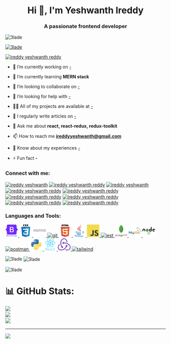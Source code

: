 <h1 align="center">Hi 👋, I'm Yeshwanth Ireddy</h1>
<h3 align="center">A passionate frontend developer</h3>

<p align="left"> <img src="https://komarev.com/ghpvc/?username=3lade&label=Profile%20views&color=0e75b6&style=flat" alt="3lade" /> </p>

<p align="left"> <a href="https://github.com/ryo-ma/github-profile-trophy"><img src="https://github-profile-trophy.vercel.app/?username=3lade" alt="3lade" /></a> </p>

<p align="left"> <a href="https://twitter.com/ireddy yeshwanth reddy" target="blank"><img src="https://img.shields.io/twitter/follow/ireddy yeshwanth reddy?logo=twitter&style=for-the-badge" alt="ireddy yeshwanth reddy" /></a> </p>

- 🔭 I’m currently working on [-](-)

- 🌱 I’m currently learning **MERN stack**

- 👯 I’m looking to collaborate on [-](-)

- 🤝 I’m looking for help with [-](-)

- 👨‍💻 All of my projects are available at [-](-)

- 📝 I regularly write articles on [-](-)

- 💬 Ask me about **react, react-redux, redux-toolkit**

- 📫 How to reach me **ireddyyeshwanth@gmail.com**

- 📄 Know about my experiences [-](-)

- ⚡ Fun fact **-**

<h3 align="left">Connect with me:</h3>
<p align="left">
<a href="https://dev.to/ireddy yeshwanth" target="blank"><img align="center" src="https://raw.githubusercontent.com/rahuldkjain/github-profile-readme-generator/master/src/images/icons/Social/devto.svg" alt="ireddy yeshwanth" height="30" width="40" /></a>
<a href="https://twitter.com/ireddy yeshwanth reddy" target="blank"><img align="center" src="https://raw.githubusercontent.com/rahuldkjain/github-profile-readme-generator/master/src/images/icons/Social/twitter.svg" alt="ireddy yeshwanth reddy" height="30" width="40" /></a>
<a href="https://linkedin.com/in/ireddy yeshwanth" target="blank"><img align="center" src="https://raw.githubusercontent.com/rahuldkjain/github-profile-readme-generator/master/src/images/icons/Social/linked-in-alt.svg" alt="ireddy yeshwanth" height="30" width="40" /></a>
<a href="https://stackoverflow.com/users/ireddy yeshwanth reddy" target="blank"><img align="center" src="https://raw.githubusercontent.com/rahuldkjain/github-profile-readme-generator/master/src/images/icons/Social/stack-overflow.svg" alt="ireddy yeshwanth reddy" height="30" width="40" /></a>
<a href="https://fb.com/ireddy yeshwanth reddy" target="blank"><img align="center" src="https://raw.githubusercontent.com/rahuldkjain/github-profile-readme-generator/master/src/images/icons/Social/facebook.svg" alt="ireddy yeshwanth reddy" height="30" width="40" /></a>
<a href="https://instagram.com/ireddy yeshwanth reddy" target="blank"><img align="center" src="https://raw.githubusercontent.com/rahuldkjain/github-profile-readme-generator/master/src/images/icons/Social/instagram.svg" alt="ireddy yeshwanth reddy" height="30" width="40" /></a>
<a href="https://www.codechef.com/users/ireddy yeshwanth reddy" target="blank"><img align="center" src="https://cdn.jsdelivr.net/npm/simple-icons@3.1.0/icons/codechef.svg" alt="ireddy yeshwanth reddy" height="30" width="40" /></a>
<a href="https://www.hackerrank.com/ireddy yeshwanth reddy" target="blank"><img align="center" src="https://raw.githubusercontent.com/rahuldkjain/github-profile-readme-generator/master/src/images/icons/Social/hackerrank.svg" alt="ireddy yeshwanth reddy" height="30" width="40" /></a>
<a href="https://www.leetcode.com/ireddy yeshwanth reddy" target="blank"><img align="center" src="https://raw.githubusercontent.com/rahuldkjain/github-profile-readme-generator/master/src/images/icons/Social/leet-code.svg" alt="ireddy yeshwanth reddy" height="30" width="40" /></a>
</p>

<h3 align="left">Languages and Tools:</h3>
<p align="left"> <a href="https://getbootstrap.com" target="_blank" rel="noreferrer"> <img src="https://raw.githubusercontent.com/devicons/devicon/master/icons/bootstrap/bootstrap-plain-wordmark.svg" alt="bootstrap" width="40" height="40"/> </a> <a href="https://www.w3schools.com/css/" target="_blank" rel="noreferrer"> <img src="https://raw.githubusercontent.com/devicons/devicon/master/icons/css3/css3-original-wordmark.svg" alt="css3" width="40" height="40"/> </a> <a href="https://expressjs.com" target="_blank" rel="noreferrer"> <img src="https://raw.githubusercontent.com/devicons/devicon/master/icons/express/express-original-wordmark.svg" alt="express" width="40" height="40"/> </a> <a href="https://git-scm.com/" target="_blank" rel="noreferrer"> <img src="https://www.vectorlogo.zone/logos/git-scm/git-scm-icon.svg" alt="git" width="40" height="40"/> </a> <a href="https://www.w3.org/html/" target="_blank" rel="noreferrer"> <img src="https://raw.githubusercontent.com/devicons/devicon/master/icons/html5/html5-original-wordmark.svg" alt="html5" width="40" height="40"/> </a> <a href="https://www.java.com" target="_blank" rel="noreferrer"> <img src="https://raw.githubusercontent.com/devicons/devicon/master/icons/java/java-original.svg" alt="java" width="40" height="40"/> </a> <a href="https://developer.mozilla.org/en-US/docs/Web/JavaScript" target="_blank" rel="noreferrer"> <img src="https://raw.githubusercontent.com/devicons/devicon/master/icons/javascript/javascript-original.svg" alt="javascript" width="40" height="40"/> </a> <a href="https://jestjs.io" target="_blank" rel="noreferrer"> <img src="https://www.vectorlogo.zone/logos/jestjsio/jestjsio-icon.svg" alt="jest" width="40" height="40"/> </a> <a href="https://www.mongodb.com/" target="_blank" rel="noreferrer"> <img src="https://raw.githubusercontent.com/devicons/devicon/master/icons/mongodb/mongodb-original-wordmark.svg" alt="mongodb" width="40" height="40"/> </a> <a href="https://www.mysql.com/" target="_blank" rel="noreferrer"> <img src="https://raw.githubusercontent.com/devicons/devicon/master/icons/mysql/mysql-original-wordmark.svg" alt="mysql" width="40" height="40"/> </a> <a href="https://nodejs.org" target="_blank" rel="noreferrer"> <img src="https://raw.githubusercontent.com/devicons/devicon/master/icons/nodejs/nodejs-original-wordmark.svg" alt="nodejs" width="40" height="40"/> </a> <a href="https://postman.com" target="_blank" rel="noreferrer"> <img src="https://www.vectorlogo.zone/logos/getpostman/getpostman-icon.svg" alt="postman" width="40" height="40"/> </a> <a href="https://www.python.org" target="_blank" rel="noreferrer"> <img src="https://raw.githubusercontent.com/devicons/devicon/master/icons/python/python-original.svg" alt="python" width="40" height="40"/> </a> <a href="https://reactjs.org/" target="_blank" rel="noreferrer"> <img src="https://raw.githubusercontent.com/devicons/devicon/master/icons/react/react-original-wordmark.svg" alt="react" width="40" height="40"/> </a> <a href="https://redux.js.org" target="_blank" rel="noreferrer"> <img src="https://raw.githubusercontent.com/devicons/devicon/master/icons/redux/redux-original.svg" alt="redux" width="40" height="40"/> </a> <a href="https://tailwindcss.com/" target="_blank" rel="noreferrer"> <img src="https://www.vectorlogo.zone/logos/tailwindcss/tailwindcss-icon.svg" alt="tailwind" width="40" height="40"/> </a> </p>

<p><img align="left" src="https://github-readme-stats.vercel.app/api/top-langs?username=3lade&show_icons=true&locale=en&layout=compact" alt="3lade" /></p>

<p>&nbsp;<img align="center" src="https://github-readme-stats.vercel.app/api?username=3lade&show_icons=true&locale=en" alt="3lade" /></p>

<p><img align="center" src="https://github-readme-streak-stats.herokuapp.com/?user=3lade&" alt="3lade" /></p>



# 📊 GitHub Stats:
![](https://github-readme-stats.vercel.app/api?username=3lade&theme=dark&hide_border=false&include_all_commits=false&count_private=false)<br/>
![](https://nirzak-streak-stats.vercel.app/?user=3lade&theme=dark&hide_border=false)<br/>
![](https://github-readme-stats.vercel.app/api/top-langs/?username=3lade&theme=dark&hide_border=false&include_all_commits=false&count_private=false&layout=compact)

---
[![](https://visitcount.itsvg.in/api?id=3lade&icon=0&color=0)](https://visitcount.itsvg.in)

<!-- Proudly created with GPRM ( https://gprm.itsvg.in ) -->
